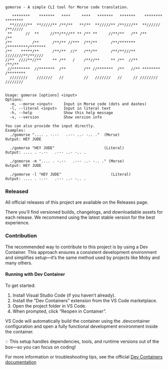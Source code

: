 ```
gomorse - A simple CLI tool for Morse code translation.

   ********    *******   ****     ****   *******   *******    ******** ********
  **//////**  **/////** /**/**   **/**  **/////** /**////**  **////// /**///// 
 **      //  **     //**/**//** ** /** **     //**/**   /** /**       /**      
/**         /**      /**/** //***  /**/**      /**/*******  /*********/******* 
/**    *****/**      /**/**  //*   /**/**      /**/**///**  ////////**/**////  
//**  ////**//**     ** /**   /    /**//**     ** /**  //**        /**/**      
 //********  //*******  /**        /** //*******  /**   //** ******** /********
  ////////    ///////   //         //   ///////   //     // ////////  //////// 


Usage: gomorse [options] <input>
Options:
  -m, --morse <input>     Input in Morse code (dots and dashes)
  -l, --literal <input>   Input in literal text
  -h, --help              Show this help message
  -v, --version           Show version info

You can also provide the input directly.
Examples:
  ./gomorse ".... . -.--   .--- ..- -.. ."  (Morse)
Output: HEY JUDE

  ./gomorse "HEY JUDE"                      (Literal)
Output: .... . -.--   .--- ..- -.. .

  ./gomorse -m ".... . -.--   .--- ..- -.. ." (Morse)
Output: HEY JUDE

  ./gomorse -l "HEY JUDE"                      (Literal)
Output: .... . -.--   .--- ..- -.. .
```

### Released

All official releases of this project are available on the Releases page.

There you’ll find versioned builds, changelogs, and downloadable assets for each release. We recommend using the latest stable version for the best experience.


### Contribution

The recommended way to contribute to this project is by using a Dev Container. This approach ensures a consistent development environment and simplifies setup—it’s the same method used by projects like Moby and many others.

#### Running with Dev Container

To get started:
1.	Install Visual Studio Code (if you haven’t already).
2.	Install the “Dev Containers” extension from the VS Code marketplace.
3.	Open the project folder in VS Code.
4.	When prompted, click “Reopen in Container”.

VS Code will automatically build the container using the .devcontainer configuration and open a fully functional development environment inside the container.

💡 This setup handles dependencies, tools, and runtime versions out of the box—so you can focus on coding!

For more information or troubleshooting tips, see the official [Dev Containers documentation](https://code.visualstudio.com/docs/devcontainers/containers)

